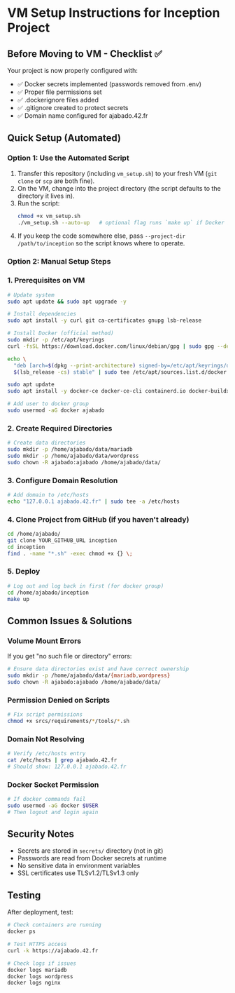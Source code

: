 # VM Setup Instructions for Inception Project

## Before Moving to VM - Checklist ✅

Your project is now properly configured with:
- ✅ Docker secrets implemented (passwords removed from .env)
- ✅ Proper file permissions set
- ✅ .dockerignore files added
- ✅ .gitignore created to protect secrets
- ✅ Domain name configured for ajabado.42.fr

## Quick Setup (Automated)

### Option 1: Use the Automated Script
1. Transfer this repository (including `vm_setup.sh`) to your fresh VM (`git clone` or `scp` are both fine).
2. On the VM, change into the project directory (the script defaults to the directory it lives in).
3. Run the script:
   ```bash
   chmod +x vm_setup.sh
   ./vm_setup.sh --auto-up   # optional flag runs `make up` if Docker is ready
   ```
4. If you keep the code somewhere else, pass `--project-dir /path/to/inception` so the script knows where to operate.

### Option 2: Manual Setup Steps

### 1. Prerequisites on VM
```bash
# Update system
sudo apt update && sudo apt upgrade -y

# Install dependencies
sudo apt install -y curl git ca-certificates gnupg lsb-release

# Install Docker (official method)
sudo mkdir -p /etc/apt/keyrings
curl -fsSL https://download.docker.com/linux/debian/gpg | sudo gpg --dearmor -o /etc/apt/keyrings/docker.gpg

echo \
  "deb [arch=$(dpkg --print-architecture) signed-by=/etc/apt/keyrings/docker.gpg] https://download.docker.com/linux/debian \
  $(lsb_release -cs) stable" | sudo tee /etc/apt/sources.list.d/docker.list > /dev/null

sudo apt update
sudo apt install -y docker-ce docker-ce-cli containerd.io docker-buildx-plugin docker-compose-plugin

# Add user to docker group
sudo usermod -aG docker ajabado
```

### 2. Create Required Directories
```bash
# Create data directories
sudo mkdir -p /home/ajabado/data/mariadb
sudo mkdir -p /home/ajabado/data/wordpress
sudo chown -R ajabado:ajabado /home/ajabado/data/
```

### 3. Configure Domain Resolution
```bash
# Add domain to /etc/hosts
echo "127.0.0.1 ajabado.42.fr" | sudo tee -a /etc/hosts
```

### 4. Clone Project from GitHub (if you haven't already)
```bash
cd /home/ajabado/
git clone YOUR_GITHUB_URL inception
cd inception
find . -name "*.sh" -exec chmod +x {} \;
```

### 5. Deploy
```bash
# Log out and log back in first (for docker group)
cd /home/ajabado/inception
make up
```

## Common Issues & Solutions

### Volume Mount Errors
If you get "no such file or directory" errors:
```bash
# Ensure data directories exist and have correct ownership
sudo mkdir -p /home/ajabado/data/{mariadb,wordpress}
sudo chown -R ajabado:ajabado /home/ajabado/data/
```

### Permission Denied on Scripts
```bash
# Fix script permissions
chmod +x srcs/requirements/*/tools/*.sh
```

### Domain Not Resolving
```bash
# Verify /etc/hosts entry
cat /etc/hosts | grep ajabado.42.fr
# Should show: 127.0.0.1 ajabado.42.fr
```

### Docker Socket Permission
```bash
# If docker commands fail
sudo usermod -aG docker $USER
# Then logout and login again
```

## Security Notes
- Secrets are stored in `secrets/` directory (not in git)
- Passwords are read from Docker secrets at runtime
- No sensitive data in environment variables
- SSL certificates use TLSv1.2/TLSv1.3 only

## Testing
After deployment, test:
```bash
# Check containers are running
docker ps

# Test HTTPS access
curl -k https://ajabado.42.fr

# Check logs if issues
docker logs mariadb
docker logs wordpress
docker logs nginx
```
